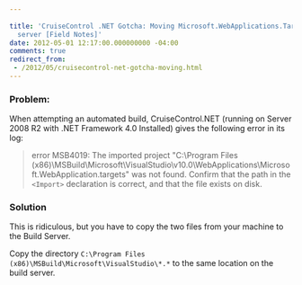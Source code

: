 ```yaml
---
 
title: 'CruiseControl .NET Gotcha: Moving Microsoft.WebApplications.Targets to the
  server [Field Notes]'
date: 2012-05-01 12:17:00.000000000 -04:00
comments: true
redirect_from: 
 - /2012/05/cruisecontrol-net-gotcha-moving.html
---
```

### Problem:
When attempting an automated build, CruiseControl.NET (running on Server 2008 R2 with .NET Framework 4.0 Installed) gives the following error in its log:


>error MSB4019: The imported project "C:\Program Files (x86)\MSBuild\Microsoft\VisualStudio\v10.0\WebApplications\Microsoft.WebApplication.targets" was not found. Confirm that the path in the `<Import>` declaration is correct, and that the file exists on disk.

### Solution
This is ridiculous, but you have to copy the two files from your machine to the Build Server.

Copy the directory `C:\Program Files (x86)\MSBuild\Microsoft\VisualStudio\*.*` to the same location on the build server. 
